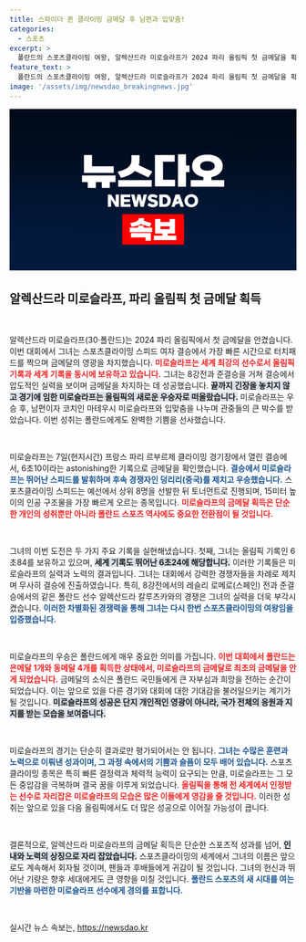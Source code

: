 ```yaml
---
title: 스파이더 퀸 클라이밍 금메달 후 남편과 입맞춤!
categories:
  - 스포츠
excerpt: >
  폴란드의 스포츠클라이밍 여왕, 알렉산드라 미로슬라프가 2024 파리 올림픽 첫 금메달을 획득! 남편과의 특별한 순간과 함께 포착된 감동의 시선, 놓치지 마세요!
feature_text: >
  폴란드의 스포츠클라이밍 여왕, 알렉산드라 미로슬라프가 2024 파리 올림픽 첫 금메달을 획득! 남편과의 특별한 순간과 함께 포착된 감동의 시선, 놓치지 마세요!
image: '/assets/img/newsdao_breakingnews.jpg'
---
```


<p><img src="/assets/img/newsdao_breakingnews.jpg" alt="flaretime 속보" /></p>

<h2 data-ke-size="size26">알렉산드라 미로슬라프, 파리 올림픽 첫 금메달 획득</h2>

<p data-ke-size="size16">&nbsp;</p>

<p>알렉산드라 미로슬라프(30·폴란드)는 2024 파리 올림픽에서 첫 금메달을 안겼습니다. 이번 대회에서 그녀는 스포츠클라이밍 스피드 여자 결승에서 가장 빠른 시간으로 터치패드를 찍으며 금메달의 영광을 차지했습니다. <b><span style="color: #ee2323;">미로슬라프는 세계 최강의 선수로서 올림픽 기록과 세계 기록을 동시에 보유하고 있습니다.</span></b> 그녀는 8강전과 준결승을 거쳐 결승에서 압도적인 실력을 보이며 금메달을 차지하는 데 성공했습니다. <b><span style="background-color: #21538527;">끝까지 긴장을 놓치지 않고 경기에 임한 미로슬라프는 올림픽의 새로운 우승자로 떠올랐습니다.</span></b> 미로슬라프는 우승 후, 남편이자 코치인 마테우시 미로슬라프와 입맞춤을 나누며 관중들의 큰 박수를 받았습니다. 이번 성취는 폴란드에게도 완벽한 기쁨을 선사했습니다.</p>

<p data-ke-size="size16">&nbsp;</p>

<p>미로슬라프는 7일(현지시간) 프랑스 파리 르부르제 클라이밍 경기장에서 열린 결승에서, 6초10이라는 astonishing한 기록으로 금메달을 확인했습니다. <b><span style="color: #1a5490;">결승에서 미로슬라프는 뛰어난 스피드를 발휘하며 후속 경쟁자인 덩리리(중국)를 제치고 우승했습니다.</span></b> 스포츠클라이밍 스피드는 예선에서 상위 8명을 선발한 뒤 토너먼트로 진행되며, 15미터 높이의 인공 구조물을 가장 빠르게 오르는 종목입니다. <b><span style="color: #ee2323;">미로슬라프의 금메달 획득은 단순한 개인의 성취뿐만 아니라 폴란드 스포츠 역사에도 중요한 전환점이 될 것입니다.</span></b> </p>

<p data-ke-size="size16">&nbsp;</p>

<p>그녀의 이번 도전은 두 가지 주요 기록을 실현해냈습니다. 첫째, 그녀는 올림픽 기록인 6초84를 보유하고 있으며, <b><span style="background-color: #21538527;">세계 기록도 뛰어난 6초24에 해당합니다.</span></b> 이러한 기록들은 미로슬라프의 실력과 노력의 결과입니다. 그녀는 대회에서 강력한 경쟁자들을 차례로 제치며 무사히 결승에 진출하였습니다. 특히, 8강전에서의 레슬리 로메로(스페인) 전과 준결승에서의 같은 폴란드 선수 알렉산드라 칼루츠카와의 경쟁은 그녀의 실력을 더욱 부각시켰습니다. <b><span style="color: #1a5490;">이러한 차별화된 경쟁력을 통해 그녀는 다시 한번 스포츠클라이밍의 여왕임을 입증했습니다.</span></b></p>

<p data-ke-size="size16">&nbsp;</p>

<p>미로슬라프의 우승은 폴란드에게 매우 중요한 의미를 가집니다. <b><span style="color: #ee2323;">이번 대회에서 폴란드는 은메달 1개와 동메달 4개를 획득한 상태에서, 미로슬라프의 금메달로 최초의 금메달을 안게 되었습니다.</span></b> 금메달의 소식은 폴란드 국민들에게 큰 자부심과 희망을 전하는 순간이 되었습니다. 이는 앞으로 있을 다른 경기와 대회에 대한 기대감을 불러일으키는 계기가 될 것입니다. <b><span style="background-color: #21538527;">미로슬라프의 성공은 단지 개인적인 영광이 아니라, 국가 전체의 응원과 지지를 받는 모습을 보여줍니다.</span></b></p>

<p data-ke-size="size16">&nbsp;</p>

<p>미로슬라프의 경기는 단순히 결과로만 평가되어서는 안 됩니다. <b><span style="color: #1a5490;">그녀는 수많은 훈련과 노력으로 이뤄낸 성과이며, 그 과정 속에서의 기쁨과 슬픔이 모두 배어 있습니다.</span></b> 스포츠클라이밍 종목은 특히 빠른 결정력과 체력적 능력이 요구되는 만큼, 미로슬라프는 그 모든 중압감을 극복하며 결국 꿈을 이루게 되었습니다. <b><span style="color: #ee2323;">올림픽을 통해 전 세계에서 인정받는 선수로 자리잡은 미로슬라프의 모습은 많은 이들에게 영감을 줄 것입니다.</span></b> 이러한 성취는 앞으로 있을 다음 올림픽에서도 더 많은 성공으로 이어질 가능성이 큽니다.</p>

<p data-ke-size="size16">&nbsp;</p>

<p>결론적으로, 알렉산드라 미로슬라프의 금메달 획득은 단순한 스포츠적 성과를 넘어, <b><span style="background-color: #21538527;">인내와 노력의 상징으로 자리 잡았습니다.</span></b> 스포츠클라이밍의 세계에서 그녀의 이름은 앞으로도 계속해서 회자될 것이며, 팬들과 후배들에게 귀감이 될 것입니다. 그녀의 헌신과 뛰어난 기량은 향후 세대에게도 큰 영향을 미칠 것입니다. <b><span style="color: #1a5490;">폴란드 스포츠의 새 시대를 여는 기반을 마련한 미로슬라프 선수에게 경의를 표합니다.</span></b> </p>

<p data-ke-size="size16">&nbsp;</p>
실시간 뉴스 속보는, <a href="https://newsdao.kr" rel="dofollow">https://newsdao.kr</a>


